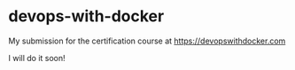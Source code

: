 # devops-with-docker
My submission for the certification course at https://devopswithdocker.com

I will do it soon!